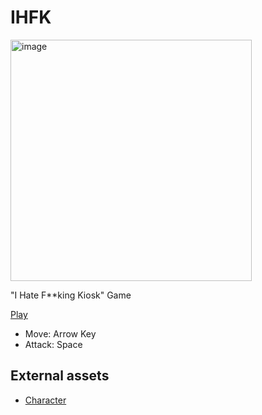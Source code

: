 # IHFK
<img width="386" alt="image" src="https://user-images.githubusercontent.com/10369528/219254939-a0d01bd7-45fd-4b1a-9079-5fb45406229c.png">

"I Hate F**king Kiosk" Game


[Play](https://mini-tech-meetup.github.io/IHFK/)

- Move: Arrow Key
- Attack: Space



## External assets
- [Character](https://kalann.itch.io/a-normal-guy-that-gets-super-strong-normal-guy)
